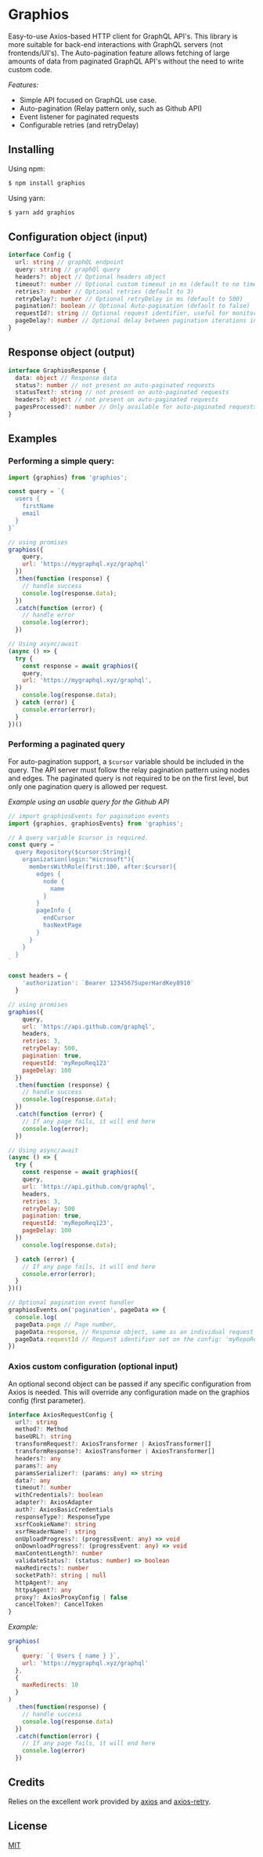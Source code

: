 # Graphios

Easy-to-use Axios-based HTTP client for GraphQL API's. This library is more suitable for back-end interactions with GraphQL servers (not frontends/UI's). The Auto-pagination feature allows fetching of large amounts of data from paginated GraphQL API's without the need to write custom code.

*Features:*

- Simple API focused on GraphQL use case.
- Auto-pagination (Relay pattern only, such as Github API)
- Event listener for paginated requests
- Configurable retries (and retryDelay)

## Installing

Using npm:

```bash
$ npm install graphios
```

Using yarn:

```bash
$ yarn add graphios
```

## Configuration object (input)

```typescript
interface Config {
  url: string // graphQL endpoint
  query: string // graphQl query
  headers?: object // Optional headers object
  timeout?: number // Optional custom timeout in ms (default to no timeout)
  retries?: number // Optional retries (default to 3)
  retryDelay?: number // Optional retryDelay in ms (default to 500)
  pagination?: boolean // Optional Auto-pagination (default to false)
  requestId?: string // Optional request identifier, useful for monitoring page iterations
  pageDelay?: number // Optional delay between pagination iterations in ms (default to 200)
}
```

## Response object (output)

```typescript
interface GraphiosResponse {
  data: object // Response data
  status?: number // not present on auto-paginated requests
  statusText?: string // not present on auto-paginated requests
  headers?: object // not present on auto-paginated requests
  pagesProcessed?: number // Only available for auto-paginated requests
}
```

## Examples

### Performing a simple query:

```js
import {graphios} from 'graphios';

const query = `{
  users {
    firstName
    email
  }
}`

// using promises
graphios({
    query,
    url: 'https://mygraphql.xyz/graphql'
  })
  .then(function (response) {
    // handle success
    console.log(response.data);
  })
  .catch(function (error) {
    // handle error
    console.log(error);
  })

// Using async/await
(async () => {
  try {
    const response = await graphios({
    query,
    url: 'https://mygraphql.xyz/graphql',
  })
    console.log(response.data);
  } catch (error) {
    console.error(error);
  }
})()
```

### Performing a paginated query

For auto-pagination support, a `$cursor` variable should be included in the query. The API server must follow the relay pagination pattern using nodes and edges. The paginated query is not required to be on the first level, but only one pagination query is allowed per request.

*Example using an usable query for the Github API*

```js
// import graphiosEvents for pagination events
import {graphios, graphiosEvents} from 'graphios';

// A query variable $cursor is required.
const query = `
  query Repository($cursor:String){
    organization(login:"microsoft"){
      membersWithRole(first:100, after:$cursor){
        edges {
          node {
            name
          }
        }
        pageInfo {
          endCursor
          hasNextPage
        }
      }
    }
  }
`

const headers = {
    'authorization': `Bearer 1234567SuperHardKey8910`
  }

// using promises
graphios({
    query,
    url: 'https://api.github.com/graphql',
    headers,
    retries: 3,
    retryDelay: 500,
    pagination: true,
    requestId: 'myRepoReq123'
    pageDelay: 100
  })
  .then(function (response) {
    // handle success
    console.log(response.data);
  })
  .catch(function (error) {
    // If any page fails, it will end here
    console.log(error);
  })

// Using async/await
(async () => {
  try {
    const response = await graphios({
    query,
    url: 'https://api.github.com/graphql',
    headers,
    retries: 3,
    retryDelay: 500
    pagination: true,
    requestId: 'myRepoReq123',
    pageDelay: 100
  })
    console.log(response.data);

  } catch (error) {
    // If any page fails, it will end here
    console.error(error);
  }
})()

// Optional pagination event handler
graphiosEvents.on('pagination', pageData => {
  console.log(
  pageData.page // Page number,
  pageData.response, // Response object, same as an individual request
  pageData.requestId // Request identifier set on the config: 'myRepoReq123'
})

```

### Axios custom configuration (optional input)

An optional second object can be passed if any specific configuration from Axios is needed. This will override any configuration made on the graphios config (first parameter).

```typescript
interface AxiosRequestConfig {
  url?: string
  method?: Method
  baseURL?: string
  transformRequest?: AxiosTransformer | AxiosTransformer[]
  transformResponse?: AxiosTransformer | AxiosTransformer[]
  headers?: any
  params?: any
  paramsSerializer?: (params: any) => string
  data?: any
  timeout?: number
  withCredentials?: boolean
  adapter?: AxiosAdapter
  auth?: AxiosBasicCredentials
  responseType?: ResponseType
  xsrfCookieName?: string
  xsrfHeaderName?: string
  onUploadProgress?: (progressEvent: any) => void
  onDownloadProgress?: (progressEvent: any) => void
  maxContentLength?: number
  validateStatus?: (status: number) => boolean
  maxRedirects?: number
  socketPath?: string | null
  httpAgent?: any
  httpsAgent?: any
  proxy?: AxiosProxyConfig | false
  cancelToken?: CancelToken
}
```

*Example:*

```js
graphios(
  {
    query: `{ Users { name } }`,
    url: 'https://mygraphql.xyz/graphql'
  },
  {
    maxRedirects: 10
  }
)
  .then(function(response) {
    // handle success
    console.log(response.data)
  })
  .catch(function(error) {
    // If any page fails, it will end here
    console.log(error)
  })
```

## Credits

Relies on the excellent work provided by [axios](https://github.com/axios/axios) and [axios-retry](https://github.com/softonic/axios-retry).

## License

[MIT](LICENSE)
